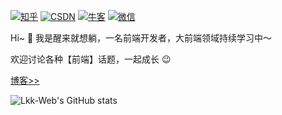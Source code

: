 [![知乎](https://img.shields.io/badge/知乎-@醒来就想躺-blue)](https://www.zhihu.com/people/lkk-34-59)
[![CSDN](https://img.shields.io/badge/CSDN-@醒来就想躺-yellow)](https://blog.csdn.net/weixin_51037408?spm=1000.2115.3001.5343)
[![牛客](https://img.shields.io/badge/牛客-@醒来就想躺-orange)](https://www.nowcoder.com/users/273536479)
[![微信](https://img.shields.io/badge/微信-@醒来就想躺-success)](https://oss.kyingsoft.cn/import/wechat.jpg)

<!-- [![掘金](https://img.shields.io/badge/掘金-@‘’-blue)]()
[![微信公众号](https://img.shields.io/badge/公众号-@‘’-yellowgreen)]() -->

Hi~ 👋 我是醒来就想躺，一名前端开发者，大前端领域持续学习中～

欢迎讨论各种【前端】话题，一起成长 😉

[博客>>](https://oss.kyingsoft.cn/blog)

![Lkk-Web's GitHub stats](https://github-readme-stats.vercel.app/api?username=Lkk-Web)

<!--
**Lkk-Web/Lkk-Web** is a ✨ _special_ ✨ repository because its `README.md` (this file) appears on your GitHub profile.

Here are some ideas to get you started:

- 🔭 I’m currently working on ...
- 🌱 I’m currently learning ...
- 👯 I’m looking to collaborate on ...
- 🤔 I’m looking for help with ...
- 💬 Ask me about ...
- 📫 How to reach me: ...
- 😄 Pronouns: ...
- ⚡ Fun fact: ...
-->
